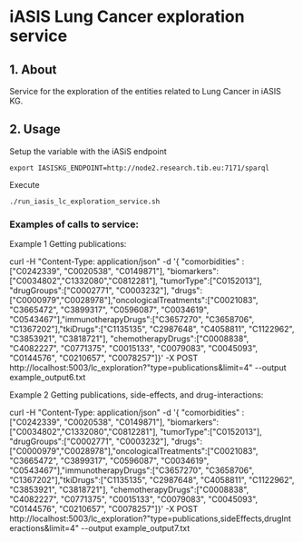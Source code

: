 #  iASIS Lung Cancer exploration service

## 1.  About

Service for the exploration of the entities related to Lung Cancer in iASIS KG.

## 2. Usage

Setup the variable with the iASiS endpoint

`export IASISKG_ENDPOINT=http://node2.research.tib.eu:7171/sparql`

Execute

`./run_iasis_lc_exploration_service.sh`

### Examples of calls to service:

Example 1 Getting publications: 

curl -H "Content-Type: application/json" -d  '{ "comorbidities" : ["C0242339", "C0020538", "C0149871"], "biomarkers":["C0034802","C1332080","C0812281"], "tumorType":["C0152013"], "drugGroups":["C0002771", "C0003232"], "drugs":["C0000979","C0028978"],"oncologicalTreatments":["C0021083", "C3665472", "C3899317", "C0596087", "C0034619", "C0543467"],"immunotherapyDrugs":["C3657270", "C3658706", "C1367202"],"tkiDrugs":["C1135135", "C2987648", "C4058811", "C1122962", "C3853921", "C3818721"], "chemotherapyDrugs":["C0008838", "C4082227", "C0771375", "C0015133", "C0079083", "C0045093", "C0144576", "C0210657", "C0078257"]}'  -X POST http://localhost:5003/lc_exploration?"type=publications&limit=4" --output  example_output6.txt

Example 2 Getting publications, side-effects, and drug-interactions:

curl -H "Content-Type: application/json" -d  '{ "comorbidities" : ["C0242339", "C0020538", "C0149871"], "biomarkers":["C0034802","C1332080","C0812281"], "tumorType":["C0152013"], "drugGroups":["C0002771", "C0003232"], "drugs":["C0000979","C0028978"],"oncologicalTreatments":["C0021083", "C3665472", "C3899317", "C0596087", "C0034619", "C0543467"],"immunotherapyDrugs":["C3657270", "C3658706", "C1367202"],"tkiDrugs":["C1135135", "C2987648", "C4058811", "C1122962", "C3853921", "C3818721"], "chemotherapyDrugs":["C0008838", "C4082227", "C0771375", "C0015133", "C0079083", "C0045093", "C0144576", "C0210657", "C0078257"]}'  -X POST http://localhost:5003/lc_exploration?"type=publications,sideEffects,drugInteractions&limit=4" --output  example_output7.txt

